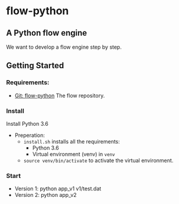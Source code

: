 # flow-python
## A Python flow engine
We want to develop a flow engine step by step.

## Getting Started

### Requirements:
* [Git: flow-python](https://github.com/enterstry/flow-python.git)
   The flow repository.

### Install
Install Python 3.6
* Preperation: 
   * `install.sh` installs all the requirements:
       * Python 3.6
       * Virtual environment (venv) in `venv`
   * `source venv/bin/activate` to activate the virtual environment.

### Start
* Version 1: python app_v1 v1/test.dat
* Version 2: python app_v2
   